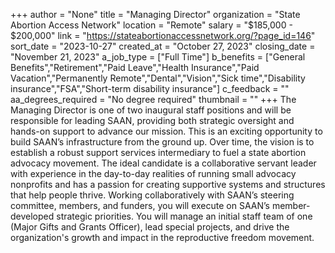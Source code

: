 +++
author = "None"
title = "Managing Director"
organization = "State Abortion Access Network"
location = "Remote"
salary = "$185,000 - $200,000"
link = "https://stateabortionaccessnetwork.org/?page_id=146"
sort_date = "2023-10-27"
created_at = "October 27, 2023"
closing_date = "November 21, 2023"
a_job_type = ["Full Time"]
b_benefits = ["General Benefits","Retirement","Paid Leave","Health Insurance","Paid Vacation","Permanently Remote","Dental","Vision","Sick time","Disability insurance","FSA","Short-term disability insurance"]
c_feedback = ""
aa_degrees_required = "No degree required"
thumbnail = ""
+++
The Managing Director is one of two inaugural staff positions and will be responsible for leading SAAN, providing both strategic oversight and hands-on support to advance our mission. This is an exciting opportunity to build SAAN’s infrastructure from the ground up. Over time, the vision is to establish a robust support services intermediary to fuel a state abortion advocacy movement. 
The ideal candidate is a collaborative servant leader with experience in the day-to-day realities of running small advocacy nonprofits and has a passion for creating supportive systems and structures that help people thrive. Working collaboratively with SAAN’s steering committee, members, and funders, you will execute on SAAN’s member-developed strategic priorities. You will manage an initial staff team of one (Major Gifts and Grants Officer), lead special projects, and drive the organization's growth and impact in the reproductive freedom movement. 
